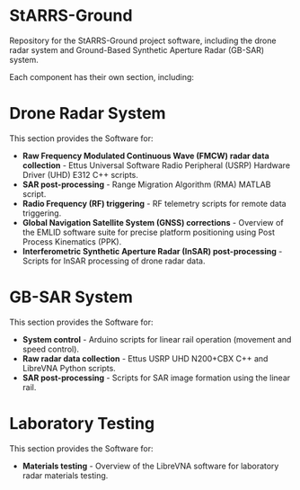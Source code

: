 # StARRS-Ground
Repository for the StARRS-Ground project software, including the drone radar system and Ground-Based Synthetic Aperture Radar (GB-SAR) system.

Each component has their own section, including:

# Drone Radar System

This section provides the Software for:

- **Raw Frequency Modulated Continuous Wave (FMCW) radar data collection** - Ettus Universal Software Radio Peripheral (USRP) Hardware Driver (UHD) E312 C++ scripts.
- **SAR post-processing** - Range Migration Algorithm (RMA) MATLAB script.
- **Radio Frequency (RF) triggering** - RF telemetry scripts for remote data triggering.
- **Global Navigation Satellite System (GNSS) corrections** - Overview of the EMLID software suite for precise platform positioning using Post Process Kinematics (PPK).
- **Interferometric Synthetic Aperture Radar (InSAR) post-processing** - Scripts for InSAR processing of drone radar data.

# GB-SAR System

This section provides the Software for:

- **System control** - Arduino scripts for linear rail operation (movement and speed control).
- **Raw radar data collection** - Ettus USRP UHD N200+CBX C++ and LibreVNA Python scripts.
- **SAR post-processing** - Scripts for SAR image formation using the linear rail.

# Laboratory Testing

This section provides the Software for:

- **Materials testing** - Overview of the LibreVNA software for laboratory radar materials testing.
